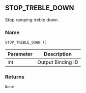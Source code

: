 ## STOP\_TREBLE\_DOWN

Stop ramping treble down.


### Name

`STOP_TREBLE_DOWN ()`


| Parameter | Description       |
| --------- | ----------------- |
| int       | Output Binding ID |


### Returns

`None`